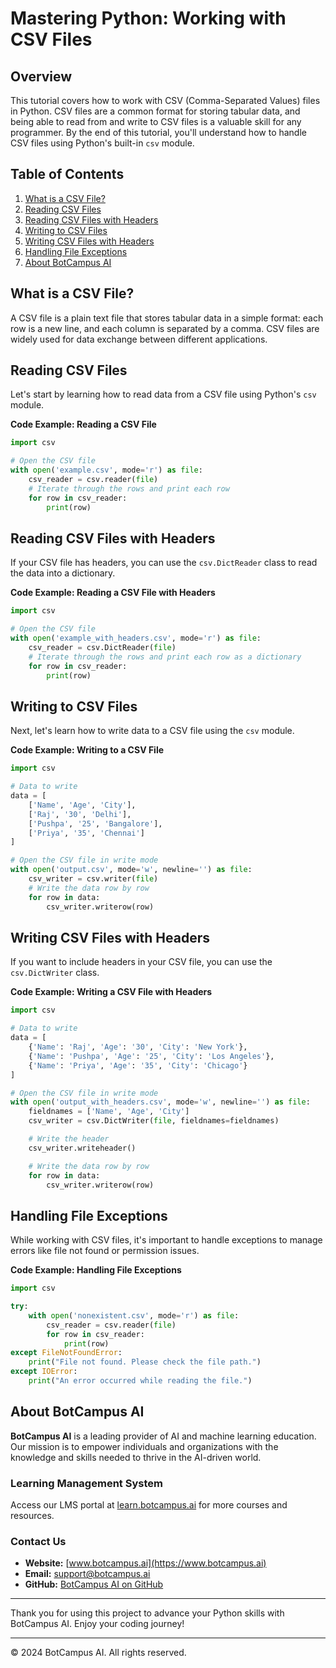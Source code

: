 # Mastering Python: Working with CSV Files

## Overview
This tutorial covers how to work with CSV (Comma-Separated Values) files in Python. CSV files are a common format for storing tabular data, and being able to read from and write to CSV files is a valuable skill for any programmer. By the end of this tutorial, you'll understand how to handle CSV files using Python's built-in `csv` module.

## Table of Contents
1. [What is a CSV File?](#what-is-a-csv-file)
2. [Reading CSV Files](#reading-csv-files)
3. [Reading CSV Files with Headers](#reading-csv-files-with-headers)
4. [Writing to CSV Files](#writing-to-csv-files)
5. [Writing CSV Files with Headers](#writing-csv-files-with-headers)
6. [Handling File Exceptions](#handling-file-exceptions)
7. [About BotCampus AI](#about-botcampus-ai)

## What is a CSV File?
A CSV file is a plain text file that stores tabular data in a simple format: each row is a new line, and each column is separated by a comma. CSV files are widely used for data exchange between different applications.

## Reading CSV Files
Let's start by learning how to read data from a CSV file using Python's `csv` module.

**Code Example: Reading a CSV File**
```python
import csv

# Open the CSV file
with open('example.csv', mode='r') as file:
    csv_reader = csv.reader(file)
    # Iterate through the rows and print each row
    for row in csv_reader:
        print(row)
```

## Reading CSV Files with Headers
If your CSV file has headers, you can use the `csv.DictReader` class to read the data into a dictionary.

**Code Example: Reading a CSV File with Headers**
```python
import csv

# Open the CSV file
with open('example_with_headers.csv', mode='r') as file:
    csv_reader = csv.DictReader(file)
    # Iterate through the rows and print each row as a dictionary
    for row in csv_reader:
        print(row)
```

## Writing to CSV Files
Next, let's learn how to write data to a CSV file using the `csv` module.

**Code Example: Writing to a CSV File**
```python
import csv

# Data to write
data = [
    ['Name', 'Age', 'City'],
    ['Raj', '30', 'Delhi'],
    ['Pushpa', '25', 'Bangalore'],
    ['Priya', '35', 'Chennai']
]

# Open the CSV file in write mode
with open('output.csv', mode='w', newline='') as file:
    csv_writer = csv.writer(file)
    # Write the data row by row
    for row in data:
        csv_writer.writerow(row)

```

## Writing CSV Files with Headers
If you want to include headers in your CSV file, you can use the `csv.DictWriter` class.

**Code Example: Writing a CSV File with Headers**
```python
import csv

# Data to write
data = [
    {'Name': 'Raj', 'Age': '30', 'City': 'New York'},
    {'Name': 'Pushpa', 'Age': '25', 'City': 'Los Angeles'},
    {'Name': 'Priya', 'Age': '35', 'City': 'Chicago'}
]

# Open the CSV file in write mode
with open('output_with_headers.csv', mode='w', newline='') as file:
    fieldnames = ['Name', 'Age', 'City']
    csv_writer = csv.DictWriter(file, fieldnames=fieldnames)

    # Write the header
    csv_writer.writeheader()

    # Write the data row by row
    for row in data:
        csv_writer.writerow(row)

```

## Handling File Exceptions
While working with CSV files, it's important to handle exceptions to manage errors like file not found or permission issues.

**Code Example: Handling File Exceptions**
```python
import csv

try:
    with open('nonexistent.csv', mode='r') as file:
        csv_reader = csv.reader(file)
        for row in csv_reader:
            print(row)
except FileNotFoundError:
    print("File not found. Please check the file path.")
except IOError:
    print("An error occurred while reading the file.")
```

## About BotCampus AI

**BotCampus AI** is a leading provider of AI and machine learning education. Our mission is to empower individuals and organizations with the knowledge and skills needed to thrive in the AI-driven world.

### Learning Management System

Access our LMS portal at [learn.botcampus.ai](https://learn.botcampus.ai) for more courses and resources.

### Contact Us

- **Website:** [www.botcampus.ai](https://www.botcampus.ai)
- **Email:** support@botcampus.ai
- **GitHub:** [BotCampus AI on GitHub](https://github.com/Bot-Campus-AI/Python-Fundamentals)

---

Thank you for using this project to advance your Python skills with BotCampus AI. Enjoy your coding journey!

---

© 2024 BotCampus AI. All rights reserved.